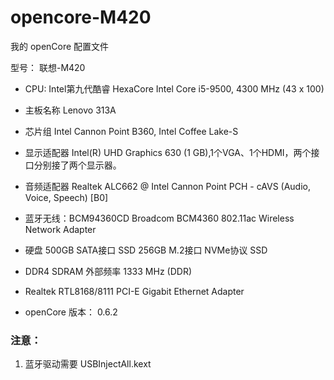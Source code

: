 # opencore-M420

我的 openCore 配置文件

型号： 联想-M420

* CPU: Intel第九代酷睿 HexaCore Intel Core i5-9500, 4300 MHz (43 x 100)
* 主板名称 Lenovo 313A
* 芯片组	Intel Cannon Point B360, Intel Coffee Lake-S
* 显示适配器   Intel(R) UHD Graphics 630  (1 GB),1个VGA、1个HDMI，两个接口分别接了两个显示器。
* 音频适配器 Realtek ALC662 @ Intel Cannon Point PCH - cAVS (Audio, Voice, Speech) [B0]
* 蓝牙无线：BCM94360CD Broadcom BCM4360 802.11ac Wireless Network Adapter
* 硬盘	500GB SATA接口 SSD  256GB M.2接口 NVMe协议 SSD
* DDR4 SDRAM  外部频率 1333 MHz (DDR)
* Realtek RTL8168/8111 PCI-E Gigabit Ethernet Adapter

* openCore 版本： 0.6.2


### 注意：

1. 蓝牙驱动需要 USBInjectAll.kext
